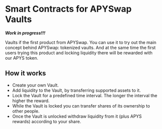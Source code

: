# Smart Contracts for APYSwap Vaults

**_Work in progress!!!_**

Vaults if the first product from APYSwap. You can use it to try out the main concept behind APYSwap: tokenized vaults. And at the same time the first users trying this product and locking liquidity there will be rewarded with our APYS token.

## How it works

* Create your own Vault.
* Add liquidity to the Vault, by transferring supported assets to it.
* Lock the Vault for a predefined time interval. The longer the interval the higher the reward.
* While the Vault is locked you can transfer shares of its ownership to other people.
* Once the Vault is unlocked withdraw liquidity from it (plus APYS rewards) according to your share.